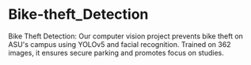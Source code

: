 # Bike-theft_Detection
Bike Theft Detection: Our computer vision project prevents bike theft on ASU's campus using YOLOv5 and facial recognition. Trained on 362 images, it ensures secure parking and promotes focus on studies.
